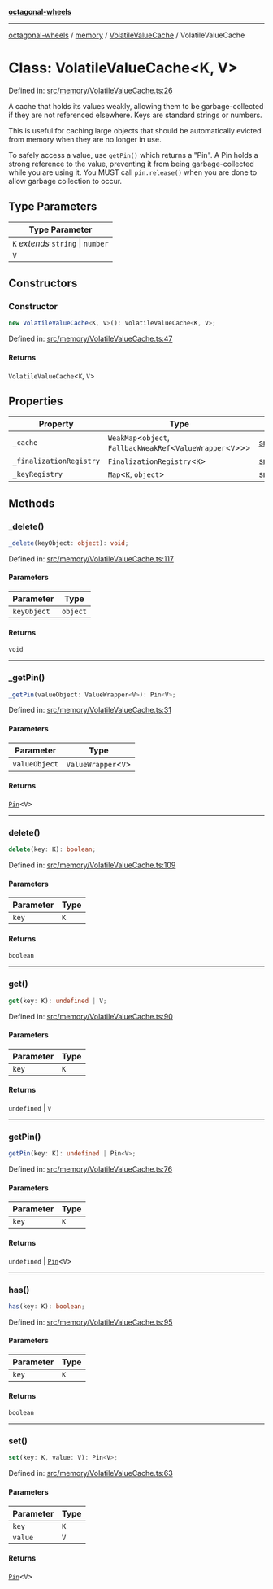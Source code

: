 [**octagonal-wheels**](../../../README.md)

***

[octagonal-wheels](../../../modules.md) / [memory](../../README.md) / [VolatileValueCache](../README.md) / VolatileValueCache

# Class: VolatileValueCache\<K, V\>

Defined in: [src/memory/VolatileValueCache.ts:26](https://github.com/vrtmrz/octagonal-wheels/blob/main/src/memory/VolatileValueCache.ts#L26)

A cache that holds its values weakly, allowing them to be garbage-collected
if they are not referenced elsewhere. Keys are standard strings or numbers.

This is useful for caching large objects that should be automatically evicted
from memory when they are no longer in use.

To safely access a value, use `getPin()` which returns a "Pin". A Pin holds a
strong reference to the value, preventing it from being garbage-collected
while you are using it. You MUST call `pin.release()` when you are done
to allow garbage collection to occur.

## Type Parameters

| Type Parameter |
| ------ |
| `K` *extends* `string` \| `number` |
| `V` |

## Constructors

### Constructor

```ts
new VolatileValueCache<K, V>(): VolatileValueCache<K, V>;
```

Defined in: [src/memory/VolatileValueCache.ts:47](https://github.com/vrtmrz/octagonal-wheels/blob/main/src/memory/VolatileValueCache.ts#L47)

#### Returns

`VolatileValueCache`\<`K`, `V`\>

## Properties

| Property | Type | Defined in |
| ------ | ------ | ------ |
| <a id="_cache"></a> `_cache` | `WeakMap`\<`object`, `FallbackWeakRef`\<`ValueWrapper`\<`V`\>\>\> | [src/memory/VolatileValueCache.ts:27](https://github.com/vrtmrz/octagonal-wheels/blob/main/src/memory/VolatileValueCache.ts#L27) |
| <a id="_finalizationregistry"></a> `_finalizationRegistry` | `FinalizationRegistry`\<`K`\> | [src/memory/VolatileValueCache.ts:29](https://github.com/vrtmrz/octagonal-wheels/blob/main/src/memory/VolatileValueCache.ts#L29) |
| <a id="_keyregistry"></a> `_keyRegistry` | `Map`\<`K`, `object`\> | [src/memory/VolatileValueCache.ts:28](https://github.com/vrtmrz/octagonal-wheels/blob/main/src/memory/VolatileValueCache.ts#L28) |

## Methods

### \_delete()

```ts
_delete(keyObject: object): void;
```

Defined in: [src/memory/VolatileValueCache.ts:117](https://github.com/vrtmrz/octagonal-wheels/blob/main/src/memory/VolatileValueCache.ts#L117)

#### Parameters

| Parameter | Type |
| ------ | ------ |
| `keyObject` | `object` |

#### Returns

`void`

***

### \_getPin()

```ts
_getPin(valueObject: ValueWrapper<V>): Pin<V>;
```

Defined in: [src/memory/VolatileValueCache.ts:31](https://github.com/vrtmrz/octagonal-wheels/blob/main/src/memory/VolatileValueCache.ts#L31)

#### Parameters

| Parameter | Type |
| ------ | ------ |
| `valueObject` | `ValueWrapper`\<`V`\> |

#### Returns

[`Pin`](../Pin/README.md)\<`V`\>

***

### delete()

```ts
delete(key: K): boolean;
```

Defined in: [src/memory/VolatileValueCache.ts:109](https://github.com/vrtmrz/octagonal-wheels/blob/main/src/memory/VolatileValueCache.ts#L109)

#### Parameters

| Parameter | Type |
| ------ | ------ |
| `key` | `K` |

#### Returns

`boolean`

***

### get()

```ts
get(key: K): undefined | V;
```

Defined in: [src/memory/VolatileValueCache.ts:90](https://github.com/vrtmrz/octagonal-wheels/blob/main/src/memory/VolatileValueCache.ts#L90)

#### Parameters

| Parameter | Type |
| ------ | ------ |
| `key` | `K` |

#### Returns

`undefined` \| `V`

***

### getPin()

```ts
getPin(key: K): undefined | Pin<V>;
```

Defined in: [src/memory/VolatileValueCache.ts:76](https://github.com/vrtmrz/octagonal-wheels/blob/main/src/memory/VolatileValueCache.ts#L76)

#### Parameters

| Parameter | Type |
| ------ | ------ |
| `key` | `K` |

#### Returns

`undefined` \| [`Pin`](../Pin/README.md)\<`V`\>

***

### has()

```ts
has(key: K): boolean;
```

Defined in: [src/memory/VolatileValueCache.ts:95](https://github.com/vrtmrz/octagonal-wheels/blob/main/src/memory/VolatileValueCache.ts#L95)

#### Parameters

| Parameter | Type |
| ------ | ------ |
| `key` | `K` |

#### Returns

`boolean`

***

### set()

```ts
set(key: K, value: V): Pin<V>;
```

Defined in: [src/memory/VolatileValueCache.ts:63](https://github.com/vrtmrz/octagonal-wheels/blob/main/src/memory/VolatileValueCache.ts#L63)

#### Parameters

| Parameter | Type |
| ------ | ------ |
| `key` | `K` |
| `value` | `V` |

#### Returns

[`Pin`](../Pin/README.md)\<`V`\>

